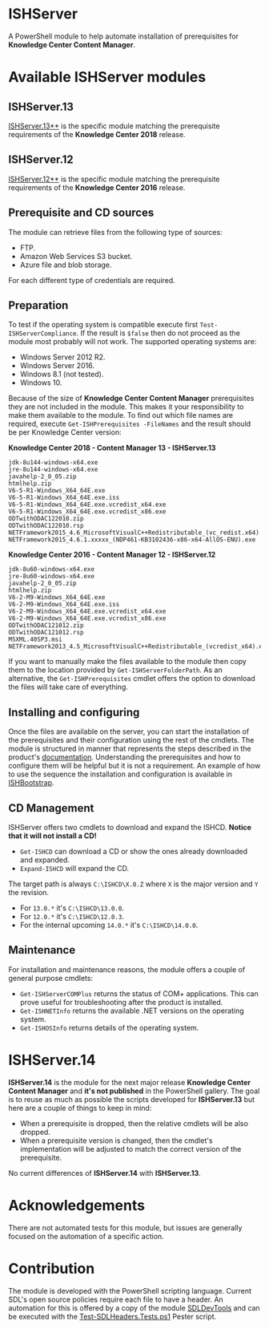# ISHServer
A PowerShell module to help automate installation of prerequisites for **Knowledge Center Content Manager**.

# Available ISHServer modules 

## ISHServer.13 

[ISHServer.13**](https://www.powershellgallery.com/packages/ISHServer.13/) is the specific module matching the prerequisite requirements of the **Knowledge Center 2018** release. 

## ISHServer.12 

[ISHServer.12**](https://www.powershellgallery.com/packages/ISHServer.12/) is the specific module matching the prerequisite requirements of the **Knowledge Center 2016** release. 

## Prerequisite and CD sources

The module can retrieve files from the following type of sources:

- FTP.
- Amazon Web Services S3 bucket.
- Azure file and blob storage.

For each different type of credentials are required.

## Preparation 

To test if the operating system is compatible execute first `Test-ISHServerCompliance`. 
If the result is `$false` then do not proceed as the module most probably will not work.
The supported operating systems are:

- Windows Server 2012 R2.
- Windows Server 2016.
- Windows 8.1 (not tested).
- Windows 10.

Because of the size of **Knowledge Center Content Manager** prerequisites they are not included in the module. 
This makes it your responsibility to make them available to the module. 
To find out which file names are required, execute `Get-ISHPrerequisites -FileNames` and the result should be per Knowledge Center version:

**Knowledge Center 2018 - Content Manager 13 - ISHServer.13**

```text
jdk-8u144-windows-x64.exe
jre-8u144-windows-x64.exe
javahelp-2_0_05.zip
htmlhelp.zip
V6-5-R1-Windows_X64_64E.exe
V6-5-R1-Windows_X64_64E.exe.iss
V6-5-R1-Windows_X64_64E.exe.vcredist_x64.exe
V6-5-R1-Windows_X64_64E.exe.vcredist_x86.exe
ODTwithODAC122010.zip
ODTwithODAC122010.rsp
NETFramework2015_4.6_MicrosoftVisualC++Redistributable_(vc_redist.x64).exe
NETFramework2015_4.6.1.xxxxx_(NDP461-KB3102436-x86-x64-AllOS-ENU).exe
```

**Knowledge Center 2016 - Content Manager 12 - ISHServer.12**

```text
jdk-8u60-windows-x64.exe
jre-8u60-windows-x64.exe
javahelp-2_0_05.zip
htmlhelp.zip
V6-2-M9-Windows_X64_64E.exe
V6-2-M9-Windows_X64_64E.exe.iss
V6-2-M9-Windows_X64_64E.exe.vcredist_x64.exe
V6-2-M9-Windows_X64_64E.exe.vcredist_x86.exe
ODTwithODAC121012.zip
ODTwithODAC121012.rsp
MSXML.40SP3.msi
NETFramework2013_4.5_MicrosoftVisualC++Redistributable_(vcredist_x64).exe
```

If you want to manually make the files available to the module then copy them to the location provided by `Get-ISHServerFolderPath`. 
As an alternative, the `Get-ISHPrerequisites` cmdlet offers the option to download the files will take care of everything. 

## Installing and configuring

Once the files are available on the server, you can start the installation of the prerequisites and their configuration using the rest of the cmdlets.
The module is structured in manner that represents the steps described in the product's [documentation](http://docs.sdl.com/LiveContent/web/pub.xql?action=home&pub=SDL%20Knowledge%20Center%20full%20documentation-v2.1.2&lang=en-US). 
Understanding the prerequisites and how to configure them will be helpful but it is not a requirement.
An example of how to use the sequence the installation and configuration is available in [ISHBootstrap](https://github.com/sdl/ISHBootstrap).

## CD Management

ISHServer offers two cmdlets to download and expand the ISHCD. **Notice that it will not install a CD!**
- `Get-ISHCD` can download a CD or show the ones already downloaded and expanded.
- `Expand-ISHCD` will expand the CD.

The target path is always `C:\ISHCD\X.0.Z` where `X` is the major version and `Y` the revision. 
- For `13.0.*` it's `C:\ISHCD\13.0.0`.
- For `12.0.*` it's `C:\ISHCD\12.0.3`.
- For the internal upcoming `14.0.*` it's `C:\ISHCD\14.0.0`.

## Maintenance

For installation and maintenance reasons, the module offers a couple of general purpose cmdlets:

- `Get-ISHServerCOMPlus` returns the status of COM+ applications. This can prove useful for troubleshooting after the product is installed.
- `Get-ISHNETInfo` returns the available .NET versions on the operating system.
- `Get-ISHOSInfo` returns details of the operating system. 

# ISHServer.14

**ISHServer.14** is the module for the next major release **Knowledge Center Content Manager** and **it's not published** in the PowerShell gallery. 
The goal is to reuse as much as possible the scripts developed for **ISHServer.13** but here are a couple of things to keep in mind:

- When a prerequisite is dropped, then the relative cmdlets will be also dropped. 
- When a prerequisite version is changed, then the cmdlet's implementation will be adjusted to match the correct version of the prerequisite.

No current differences of **ISHServer.14** with **ISHServer.13**.

# Acknowledgements

There are not automated tests for this module, but issues are generally focused on the automation of a specific action. 

# Contribution

The module is developed with the PowerShell scripting language. 
Current SDL's open source policies require each file to have a header. 
An automation for this is offered by a copy of the module [SDLDevTools](Tools/Modules/SDLDevTools) and can be executed with the [Test-SDLHeaders.Tests.ps1](Automation/Pester/Test-SDLHeaders.Tests.ps1) Pester script.